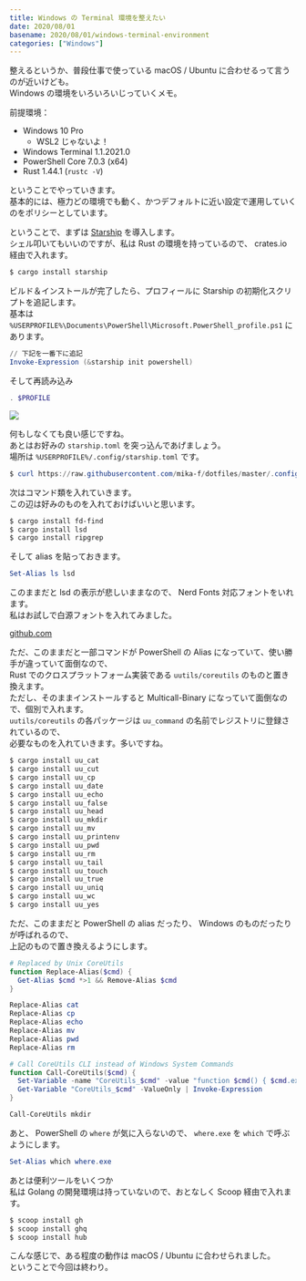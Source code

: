 ```yaml
---
title: Windows の Terminal 環境を整えたい
date: 2020/08/01
basename: 2020/08/01/windows-terminal-environment
categories: ["Windows"]
---
```


整えるというか、普段仕事で使っている macOS / Ubuntu に合わせるって言うのが近いけども。  
Windows の環境をいろいろいじっていくメモ。

前提環境：

- Windows 10 Pro
  - WSL2 じゃないよ！
- Windows Terminal 1.1.2021.0
- PowerShell Core 7.0.3 (x64)
- Rust 1.44.1 (`rustc -V`)

ということでやっていきます。  
基本的には、極力どの環境でも動く、かつデフォルトに近い設定で運用していくのをポリシーとしています。

ということで、まずは [Starship](https://starship.rs/) を導入します。  
シェル叩いてもいいのですが、私は Rust の環境を持っているので、 crates.io 経由で入れます。

```bash
$ cargo install starship
```

ビルド＆インストールが完了したら、プロフィールに Starship の初期化スクリプトを追記します。  
基本は `%USERPROFILE%\Documents\PowerShell\Microsoft.PowerShell_profile.ps1` にあります。

```powershell
// 下記を一番下に追記
Invoke-Expression (&starship init powershell)
```

そして再読み込み

```powershell
. $PROFILE
```

![](https://i.imgur.com/euOkREy.png)

何もしなくても良い感じですね。  
あとはお好みの `starship.toml` を突っ込んであげましょう。  
場所は `%USERPROFILE%/.config/starship.toml` です。

```powershell
$ curl https://raw.githubusercontent.com/mika-f/dotfiles/master/.config/starship.toml -o ~/.config/starship.toml
```

次はコマンド類を入れていきます。  
この辺は好みのものを入れておけばいいと思います。

```powershell
$ cargo install fd-find
$ cargo install lsd
$ cargo install ripgrep
```

そして alias を貼っておきます。

```powershell:%USERPROFILE%\Documents\PowerShell\Microsoft.PowerShell_profile.ps1
Set-Alias ls lsd
```

このままだと lsd の表示が悲しいままなので、 Nerd Fonts 対応フォントをいれます。  
私はお試しで白源フォントを入れてみました。

[github.com](https://github.com/yuru7/HackGen)

ただ、このままだと一部コマンドが PowerShell の Alias になっていて、使い勝手が違っていて面倒なので、  
Rust でのクロスプラットフォーム実装である `uutils/coreutils` のものと置き換えます。  
ただし、そのままインストールすると Multicall-Binary になっていて面倒なので、個別で入れます。  
`uutils/coreutils` の各パッケージは `uu_command` の名前でレジストリに登録されているので、  
必要なものを入れていきます。多いですね。

```powershell
$ cargo install uu_cat
$ cargo install uu_cut
$ cargo install uu_cp
$ cargo install uu_date
$ cargo install uu_echo
$ cargo install uu_false
$ cargo install uu_head
$ cargo install uu_mkdir
$ cargo install uu_mv
$ cargo install uu_printenv
$ cargo install uu_pwd
$ cargo install uu_rm
$ cargo install uu_tail
$ cargo install uu_touch
$ cargo install uu_true
$ cargo install uu_uniq
$ cargo install uu_wc
$ cargo install uu_yes
```

ただ、このままだと PowerShell の alias だったり、 Windows のものだったりが呼ばれるので、  
上記のもので置き換えるようにします。

```powershell:%USERPROFILE%\Documents\PowerShell\Microsoft.PowerShell_profile.ps1
# Replaced by Unix CoreUtils
function Replace-Alias($cmd) {
  Get-Alias $cmd *>1 && Remove-Alias $cmd
}

Replace-Alias cat
Replace-Alias cp
Replace-Alias echo
Replace-Alias mv
Replace-Alias pwd
Replace-Alias rm

# Call CoreUtils CLI instead of Windows System Commands
function Call-CoreUtils($cmd) {
  Set-Variable -name "CoreUtils_$cmd" -value "function $cmd() { $cmd.exe `$args }" -scope global
  Get-Variable "CoreUtils_$cmd" -ValueOnly | Invoke-Expression
}

Call-CoreUtils mkdir
```

あと、 PowerShell の `where` が気に入らないので、 `where.exe` を `which` で呼ぶようにします。

```powershell:%USERPROFILE%\Documents\PowerShell\Microsoft.PowerShell_profile.ps1
Set-Alias which where.exe
```

あとは便利ツールをいくつか  
私は Golang の開発環境は持っていないので、おとなしく Scoop 経由で入れます。

```powershell
$ scoop install gh
$ scoop install ghq
$ scoop install hub
```

こんな感じで、ある程度の動作は macOS / Ubuntu に合わせられました。  
ということで今回は終わり。
